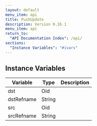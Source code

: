 ```yaml
---
layout: default
menu_item: api
title: PushUpdate
description: Version 0.26.1
menu_item: api
return_to:
  "API Documentation Index": /api/
sections:
  "Instance Variables": "#ivars"
---
```


## <a name="ivars"></a>Instance Variables

| Variable | Type | Description |
| --- | --- | --- |
| <a name="dst"></a>dst | Oid |  |
| <a name="dstRefname"></a>dstRefname | String |  |
| <a name="src"></a>src | Oid |  |
| <a name="srcRefname"></a>srcRefname | String |  |


